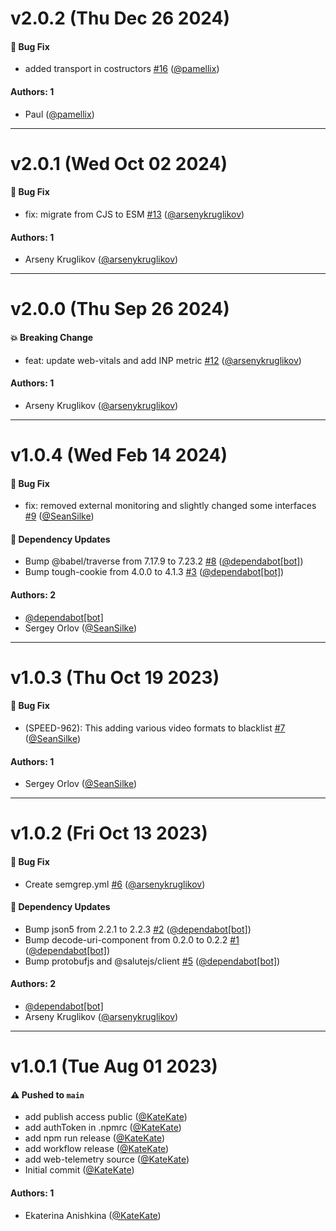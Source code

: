 # v2.0.2 (Thu Dec 26 2024)

#### 🐛 Bug Fix

- added transport in costructors [#16](https://github.com/salute-developers/web-telemetry/pull/16) ([@pamellix](https://github.com/pamellix))

#### Authors: 1

- Paul ([@pamellix](https://github.com/pamellix))

---

# v2.0.1 (Wed Oct 02 2024)

#### 🐛 Bug Fix

- fix: migrate from CJS to ESM [#13](https://github.com/salute-developers/web-telemetry/pull/13) ([@arsenykruglikov](https://github.com/arsenykruglikov))

#### Authors: 1

- Arseny Kruglikov ([@arsenykruglikov](https://github.com/arsenykruglikov))

---

# v2.0.0 (Thu Sep 26 2024)

#### 💥 Breaking Change

- feat: update web-vitals and add INP metric [#12](https://github.com/salute-developers/web-telemetry/pull/12) ([@arsenykruglikov](https://github.com/arsenykruglikov))

#### Authors: 1

- Arseny Kruglikov ([@arsenykruglikov](https://github.com/arsenykruglikov))

---

# v1.0.4 (Wed Feb 14 2024)

#### 🐛 Bug Fix

- fix: removed external monitoring and slightly changed some interfaces [#9](https://github.com/salute-developers/web-telemetry/pull/9) ([@SeanSilke](https://github.com/SeanSilke))

#### 🔩 Dependency Updates

- Bump @babel/traverse from 7.17.9 to 7.23.2 [#8](https://github.com/salute-developers/web-telemetry/pull/8) ([@dependabot[bot]](https://github.com/dependabot[bot]))
- Bump tough-cookie from 4.0.0 to 4.1.3 [#3](https://github.com/salute-developers/web-telemetry/pull/3) ([@dependabot[bot]](https://github.com/dependabot[bot]))

#### Authors: 2

- [@dependabot[bot]](https://github.com/dependabot[bot])
- Sergey Orlov ([@SeanSilke](https://github.com/SeanSilke))

---

# v1.0.3 (Thu Oct 19 2023)

#### 🐛 Bug Fix

- (SPEED-962): This adding various video formats to blacklist [#7](https://github.com/salute-developers/web-telemetry/pull/7) ([@SeanSilke](https://github.com/SeanSilke))

#### Authors: 1

- Sergey Orlov ([@SeanSilke](https://github.com/SeanSilke))

---

# v1.0.2 (Fri Oct 13 2023)

#### 🐛 Bug Fix

- Create semgrep.yml [#6](https://github.com/salute-developers/web-telemetry/pull/6) ([@arsenykruglikov](https://github.com/arsenykruglikov))

#### 🔩 Dependency Updates

- Bump json5 from 2.2.1 to 2.2.3 [#2](https://github.com/salute-developers/web-telemetry/pull/2) ([@dependabot[bot]](https://github.com/dependabot[bot]))
- Bump decode-uri-component from 0.2.0 to 0.2.2 [#1](https://github.com/salute-developers/web-telemetry/pull/1) ([@dependabot[bot]](https://github.com/dependabot[bot]))
- Bump protobufjs and @salutejs/client [#5](https://github.com/salute-developers/web-telemetry/pull/5) ([@dependabot[bot]](https://github.com/dependabot[bot]))

#### Authors: 2

- [@dependabot[bot]](https://github.com/dependabot[bot])
- Arseny Kruglikov ([@arsenykruglikov](https://github.com/arsenykruglikov))

---

# v1.0.1 (Tue Aug 01 2023)

#### ⚠️ Pushed to `main`

- add publish access public ([@KateKate](https://github.com/KateKate))
- add authToken in .npmrc ([@KateKate](https://github.com/KateKate))
- add npm run release ([@KateKate](https://github.com/KateKate))
- add workflow release ([@KateKate](https://github.com/KateKate))
- add web-telemetry source ([@KateKate](https://github.com/KateKate))
- Initial commit ([@KateKate](https://github.com/KateKate))

#### Authors: 1

- Ekaterina Anishkina ([@KateKate](https://github.com/KateKate))
